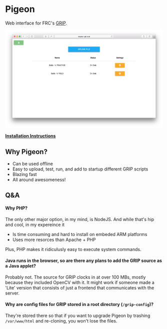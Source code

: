 # Pigeon
Web interface for FRC's [GRIP](https://github.com/WPIRoboticsProjects/GRIP).

![Screenshot](screenshot.png)

**[Installation Instructions](https://github.com/codetheweb/Pigeon/wiki)**

## Why Pigeon?
- Can be used offline
- Easy to upload, test, run, and add to startup different GRIP scripts
- Blazing fast
- All around awesomeness!

## Q&A
#### Why PHP?
The only other major option, in my mind, is NodeJS.  And while that's hip and cool, in my expereince it
- Is time consuming and hard to install on embeded ARM platforms
- Uses more resorces than Apache + PHP

Plus, PHP makes it ridiculusly easy to execute system commands.

#### Java runs in the browser, so are there any plans to add the GRIP source as a Java applet?
Probably not.  The source for GRIP clocks in at over 100 MBs, mostly because they included OpenCV with it.  It might work if someone made a 'Lite' version that consists of just a frontend that communicates with the server.

#### Why are config files for GRIP stored in a root directory (`/grip-config`)?
They're stored there so that if you want to upgrade Pigeon by trashing `/var/www/html` and re-cloning, you won't lose the files.
